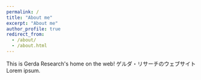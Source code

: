 ```yaml
---
permalink: /
title: "About me"
excerpt: "About me"
author_profile: true
redirect_from: 
  - /about/
  - /about.html
---
```


This is Gerda Research's home on the web! ゲルダ・リサーチのウェブサイト
Lorem ipsum.
